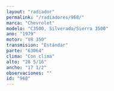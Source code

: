 ```yaml
---
layout: "radiador"
permalink: "/radiadores/968/"
marca: "Chevrolet"
modelo: "C3500, Silverado/Sierra 3500"
ano: "1979"
motor: "V8 350"
transmision: "Estándar"
parte: "63064"
clima: "Con clima"
alto: "28 5/16"
ancho: "17 1/2"
observaciones: ""
id: "968"
---
```


